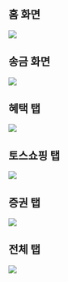 ## 홈 화면
![](Captures/1.png)

## 송금 화면
![](Captures/2.png)

## 혜택 탭
![](Captures/2.png)

## 토스쇼핑 탭
![](Captures/2.png)

## 증권 탭
![](Captures/2.png)

## 전체 탭
![](Captures/2.png)

